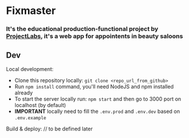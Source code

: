 # Fixmaster
### It's the educational production-functional project by [ProjectLabs](), it's a web app for appointents in beauty saloons

## Dev
Local development:
- Clone this repository locally: `git clone <repo_url_from_github>`
- Run `npm install` command, you'll need NodeJS and npm installed already
- To start the server locally run: `npm start` and then go to 3000 port on localhost (by default)
- **IMPORTANT** locally need to fill the `.env.prod` and `.env.dev` based on `.env.example`

Build & deploy: // to be defined later